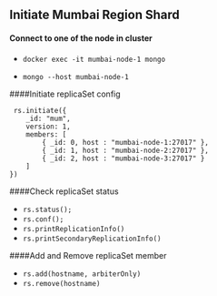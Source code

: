 ## **Initiate Mumbai Region Shard**

#### Connect to one of the node in cluster

- `docker exec -it mumbai-node-1 mongo`

- `mongo --host mumbai-node-1`


####Initiate replicaSet config

```
 rs.initiate({
    _id: "mum",
    version: 1,
    members: [
        { _id: 0, host : "mumbai-node-1:27017" },
        { _id: 1, host : "mumbai-node-2:27017" },
        { _id: 2, host : "mumbai-node-3:27017" }
    ]
})
```

####Check replicaSet status

- `rs.status();`
- `rs.conf();`
- `rs.printReplicationInfo()`
- `rs.printSecondaryReplicationInfo()`

####Add and Remove replicaSet member

- `rs.add(hostname, arbiterOnly)`
- `rs.remove(hostname)`